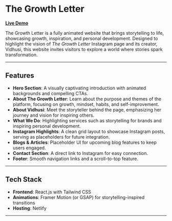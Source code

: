 
# The Growth Letter  

[**Live Demo**](https://thegrowthletter.netlify.app/)  

The Growth Letter is a fully animated website that brings storytelling to life, showcasing growth, inspiration, and personal development. Designed to highlight the vision of *The Growth Letter* Instagram page and its creator, Vidhusi, this website invites visitors to explore a world where stories spark transformation.  

---

## **Features**  
- **Hero Section**: A visually captivating introduction with animated backgrounds and compelling CTAs.  
- **About The Growth Letter**: Learn about the purpose and themes of the platform, focusing on growth, mindset, habits, and self-improvement.  
- **About Vidhusi**: Meet the storyteller behind the page, emphasizing her journey and vision for inspiring others.  
- **What We Do**: Highlighting services such as storytelling for brands and inspiring personal development.  
- **Instagram Highlights**: A clean grid layout to showcase Instagram posts, serving as placeholders for future integration.  
- **Blogs & Articles**: Placeholder UI for upcoming blog features to keep users engaged.  
- **Contact Section**: A direct link to Instagram for easy connection.  
- **Footer**: Smooth navigation links and a scroll-to-top feature.  

---

## **Tech Stack**  
- **Frontend**: React.js with Tailwind CSS  
- **Animations**: Framer Motion (or GSAP) for storytelling-inspired transitions  
- **Hosting**: Netlify  

---
